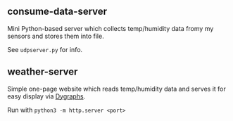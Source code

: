 ## consume-data-server
Mini Python-based server which collects temp/humidity data fromy my sensors and stores them into file.

See `udpserver.py` for info.

## weather-server
Simple one-page website which reads temp/humidity data and serves it for easy display via [Dygraphs](http://dygraphs.com).

Run with `python3 -m http.server <port>`